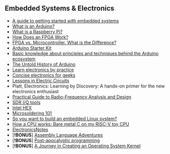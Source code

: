 ## Embedded Systems & Electronics

- [A guide to getting started with embedded systems](https://yinka.dev/blog/a-guide-to-getting-started-with-embedded-systems/)
- [What is an Arduino?](https://opensource.com/resources/what-arduino)
- [What is a Raspberry Pi?](https://opensource.com/resources/raspberry-pi)
- [How Does an FPGA Work?](https://learn.sparkfun.com/tutorials/how-does-an-fpga-work/all)
- [FPGA vs. Microcontroller. What is the Difference?](https://www.mclpcb.com/blog/fpga-vs-microcontroller/)
- [Arduino Starter Kit](https://store.arduino.cc/products/arduino-starter-kit-multi-language)
- [Basic knowledge about principles and techniques behind the Arduino ecosystem](https://docs.arduino.cc/learn/)
- [The Untold History of Arduino](https://arduinohistory.github.io/)
- [Learn electronics by practice](https://beletronics.wordpress.com/)
- [Concise electronics for geeks](https://lcamtuf.coredump.cx/electronics/)
- [Lessons in Electric Circuits](https://www.allaboutcircuits.com/textbook/)
- Platt, Electronics: Learning by Discovery: A hands-on primer for the new electronics enthusiast
- [Practical Guide to Radio-Frequency Analysis and Design](https://www.allaboutcircuits.com/textbook/radio-frequency-analysis-design/)
- [SDR I/Q tools](https://triq.org/)
- [Intel HEX](https://en.wikipedia.org/wiki/Intel_HEX)
- [Microsoldering 101](https://www.youtube.com/watch?v=xFqA9u6y0Fk&list=PL4INaL5vWobD_CltiZXr7K46oJ33KvwBt)
- [ So you want to build an embedded Linux system?](https://jaycarlson.net/embedded-linux/)
- [How a CPU works: Bare metal C on my RISC-V toy CPU](https://florian.noeding.com/posts/risc-v-toy-cpu/cpu-from-scratch/)
- [ElectronicsNotes](https://www.electronics-notes.com/)
- [**!BONUS**] [Assembly Language Adventures](https://www.xorpd.net/pages/x86_adventures.html)
- [**!BONUS**] [Post-apocalyptic programming](https://zserge.com/posts/post-apocalyptic-programming/)
- [**!BONUS**] [A Journey in Creating an Operating System Kernel](https://539kernel.com/book/)
